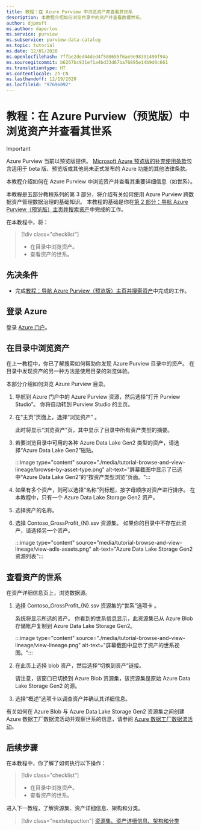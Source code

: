 ```yaml
---
title: 教程：在 Azure Purview 中浏览资产并查看其世系
description: 本教程介绍如何浏览目录中的资产并查看数据世系。
author: djpmsft
ms.author: daperlov
ms.service: purview
ms.subservice: purview-data-catalog
ms.topic: tutorial
ms.date: 12/01/2020
ms.openlocfilehash: 7ffbe2ded44ded4f580655f6ae9e98391490f94a
ms.sourcegitcommit: b6267bc931ef1a4bd33d67ba76895e14b9d0c661
ms.translationtype: HT
ms.contentlocale: zh-CN
ms.lasthandoff: 12/19/2020
ms.locfileid: "97696092"
---
```

# <a name="tutorial-browse-assets-in-azure-purview-preview-and-view-their-lineage"></a>教程：在 Azure Purview（预览版）中浏览资产并查看其世系

> [!IMPORTANT]
> Azure Purview 当前以预览版提供。 [Microsoft Azure 预览版的补充使用条款](https://azure.microsoft.com/support/legal/preview-supplemental-terms/)包含适用于 beta 版、预览版或其他尚未正式发布的 Azure 功能的其他法律条款。

本教程介绍如何在 Azure Purview 中浏览资产并查看其重要详细信息（如世系）。

本教程是五部分教程系列的第 3 部分，将介绍有关如何使用 Azure Purview 跨数据资产管理数据治理的基础知识。 本教程的基础是你在[第 2 部分：导航 Azure Purview（预览版）主页并搜索资产](tutorial-asset-search.md)中完成的工作。

在本教程中，将：

> [!div class="checklist"]
>
> * 在目录中浏览资产。
> * 查看资产的世系。

## <a name="prerequisites"></a>先决条件

* 完成[教程：导航 Azure Purview（预览版）主页并搜索资产](tutorial-asset-search.md)中完成的工作。

## <a name="sign-in-to-azure"></a>登录 Azure

登录 [Azure 门户](https://portal.azure.com)。

## <a name="browse-for-assets-in-the-catalog"></a>在目录中浏览资产

在上一教程中，你已了解搜索如何帮助你发现 Azure Purview 目录中的资产。 在目录中发现资产的另一种方法是使用目录的浏览体验。

本部分介绍如何浏览 Azure Purview 目录。

1. 导航到 Azure 门户中的 Azure Purview 资源，然后选择“打开 Purview Studio”。 你将自动转到 Purview Studio 的主页。

1. 在“主页”页面上，选择“浏览资产” 。

   此时将显示“浏览资产”页，其中显示了目录中所有资产类型的摘要。

1. 若要浏览目录中可用的各种 Azure Data Lake Gen2 类型的资产，请选择“Azure Data Lake Gen2”磁贴。

   :::image type="content" source="./media/tutorial-browse-and-view-lineage/browse-by-asset-type.png" alt-text="屏幕截图中显示了已选中“Azure Data Lake Gen2”的“按资产类型浏览”页面。":::

1. 如果有多个资产，则可以选择“名称”列标题，按字母顺序对资产进行排序。 在本教程中，只有一个 Azure Data Lake Storage Gen2 资产。

1. 选择资产的名称。

1. 选择 Contoso_GrossProfit_{N}.ssv 资源集。 如果你的目录中不存在此资产，请选择另一个资产。

   :::image type="content" source="media/tutorial-browse-and-view-lineage/view-adls-assets.png" alt-text="Azure Data Lake Storage Gen2 资源列表":::

## <a name="view-the-lineage-of-assets"></a>查看资产的世系

在资产详细信息页上，浏览数据源。

1. 选择 Contoso_GrossProfit_{N}.ssv 资源集的“世系”选项卡 。

   系统将显示所选的资产。 你看到的世系信息显示，此资源集已从 Azure Blob 存储帐户复制到 Azure Data Lake Storage Gen2。

   :::image type="content" source="./media/tutorial-browse-and-view-lineage/view-lineage.png" alt-text="屏幕截图中显示了资产的世系视图。":::

1. 在此页上选择 blob 资产，然后选择“切换到资产”链接。

   请注意，该窗口已切换到 Azure Blob 资源集，该资源集是原始 Azure Data Lake Storage Gen2 的源。

1. 选择“概述”选项卡以调查资产并确认其详细信息。

有关如何在 Azure Blob 与 Azure Data Lake Storage Gen2 资源集之间创建 Azure 数据工厂数据流活动并观察世系的信息，请参阅 [Azure 数据工厂数据流活动](../data-factory/concepts-data-flow-overview.md)。

## <a name="next-steps"></a>后续步骤

在本教程中，你了解了如何执行以下操作：

> [!div class="checklist"]
>
> * 在目录中浏览资产。
> * 查看资产的世系。

进入下一教程，了解资源集、资产详细信息、架构和分类。

> [!div class="nextstepaction"]
> [资源集、资产详细信息、架构和分类](tutorial-schemas-and-classifications.md)
